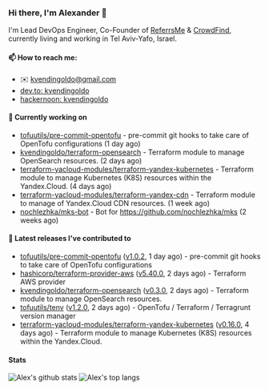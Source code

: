### Hi there, I'm Alexander 👋

I'm Lead DevOps Engineer, Co-Founder of [ReferrsMe](https://referrs.me/) & [CrowdFind](https://crowdfind.ai/), currently living and working in Tel Aviv-Yafo, Israel.

#### 📫 How to reach me:

- ✉️ kvendingoldo@gmail.com
- [dev.to: kvendingoldo](https://dev.to/kvendingoldo)
- [hackernoon: kvendingoldo](https://hackernoon.com/u/kvendingoldo)

#### 👷 Currently working on


- [tofuutils/pre-commit-opentofu](https://github.com/tofuutils/pre-commit-opentofu) - pre-commit git hooks to take care of OpenTofu configurations (1 day ago)
- [kvendingoldo/terraform-opensearch](https://github.com/kvendingoldo/terraform-opensearch) - Terraform module to manage OpenSearch resources. (2 days ago)
- [terraform-yacloud-modules/terraform-yandex-kubernetes](https://github.com/terraform-yacloud-modules/terraform-yandex-kubernetes) - Terraform module to manage Kubernetes (K8S) resources within the Yandex.Cloud. (4 days ago)
- [terraform-yacloud-modules/terraform-yandex-cdn](https://github.com/terraform-yacloud-modules/terraform-yandex-cdn) - Terraform module to manage of Yandex.Cloud CDN resources. (1 week ago)
- [nochlezhka/mks-bot](https://github.com/nochlezhka/mks-bot) - Bot for https://github.com/nochlezhka/mks (2 weeks ago)

#### 🔭 Latest releases I've contributed to

- [tofuutils/pre-commit-opentofu](https://github.com/tofuutils/pre-commit-opentofu) ([v1.0.2](https://github.com/tofuutils/pre-commit-opentofu/releases/tag/v1.0.2), 1 day ago) - pre-commit git hooks to take care of OpenTofu configurations
- [hashicorp/terraform-provider-aws](https://github.com/hashicorp/terraform-provider-aws) ([v5.40.0](https://github.com/hashicorp/terraform-provider-aws/releases/tag/v5.40.0), 2 days ago) - Terraform AWS provider
- [kvendingoldo/terraform-opensearch](https://github.com/kvendingoldo/terraform-opensearch) ([v0.3.0](https://github.com/kvendingoldo/terraform-opensearch/releases/tag/v0.3.0), 2 days ago) - Terraform module to manage OpenSearch resources.
- [tofuutils/tenv](https://github.com/tofuutils/tenv) ([v1.2.0](https://github.com/tofuutils/tenv/releases/tag/v1.2.0), 2 days ago) - OpenTofu / Terraform / Terragrunt version manager
- [terraform-yacloud-modules/terraform-yandex-kubernetes](https://github.com/terraform-yacloud-modules/terraform-yandex-kubernetes) ([v0.16.0](https://github.com/terraform-yacloud-modules/terraform-yandex-kubernetes/releases/tag/v0.16.0), 4 days ago) - Terraform module to manage Kubernetes (K8S) resources within the Yandex.Cloud.

#### Stats

![Alex's github stats](https://github-readme-stats.vercel.app/api?username=kvendingoldo&show_icons=true&theme=default&disable_animations=true&count_private=true&hide_rank=true&include_all_commits=true&custom_title=GitHub%20Stats&line_height=20)
![Alex's top langs](https://github-readme-stats.vercel.app/api/top-langs/?username=kvendingoldo&hide=tex,html,hcl,css,jupyter%20notebook&layout=compact)
